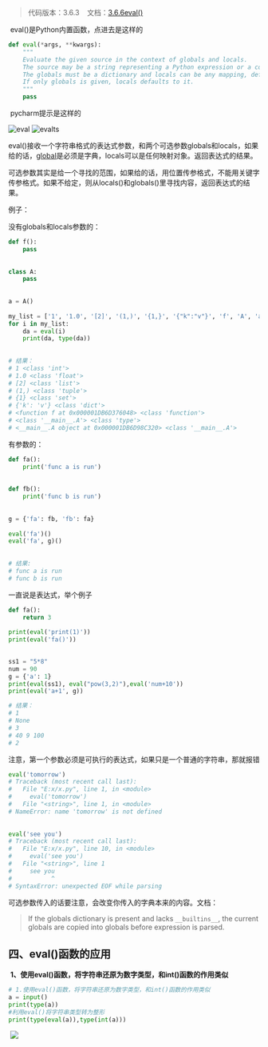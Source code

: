 > 代码版本：3.6.3    文档：[3.6.6eval()](https://docs.python.org/3.6/library/functions.html?#eval)

 eval()是Python内置函数，点进去是这样的

```python
def eval(*args, **kwargs): 
    """    
    Evaluate the given source in the context of globals and locals.    
    The source may be a string representing a Python expression or a code object as returned by compile().    
    The globals must be a dictionary and locals can be any mapping, defaulting to the current globals and locals.    
    If only globals is given, locals defaults to it.    
    """
    pass
```

 pycharm提示是这样的

![eval](https://img-blog.csdn.net/20180802181004165?watermark/2/text/aHR0cHM6Ly9ibG9nLmNzZG4ubmV0L2xub3RpbWU=/font/5a6L5L2T/fontsize/400/fill/I0JBQkFCMA==/dissolve/70) ![evalts](https://img-blog.csdn.net/20180802181033613?watermark/2/text/aHR0cHM6Ly9ibG9nLmNzZG4ubmV0L2xub3RpbWU=/font/5a6L5L2T/fontsize/400/fill/I0JBQkFCMA==/dissolve/70)

eval()接收一个字符串格式的表达式参数，和两个可选参数globals和locals，如果给的话，[global](https://so.csdn.net/so/search?q=global&spm=1001.2101.3001.7020)是必须是字典，locals可以是任何映射对象。返回表达式的结果。

可选参数其实是给一个寻找的范围，如果给的话，用位置传参格式，不能用关键字传参格式。如果不给定，则从locals()和globals()里寻找内容，返回表达式的结果。

例子：

没有globals和locals参数的：

```python
def f():
    pass
 
 
class A:
    pass
 
 
a = A()
 
my_list = ['1', '1.0', '[2]', '(1,)', '{1,}', '{"k":"v"}', 'f', 'A', 'a']
for i in my_list:
    da = eval(i)
    print(da, type(da))
 
 
# 结果：
# 1 <class 'int'>
# 1.0 <class 'float'>
# [2] <class 'list'>
# (1,) <class 'tuple'>
# {1} <class 'set'>
# {'k': 'v'} <class 'dict'>
# <function f at 0x000001DB6D376048> <class 'function'>
# <class '__main__.A'> <class 'type'>
# <__main__.A object at 0x000001DB6D98C320> <class '__main__.A'>
```

有参数的：

```python
def fa():
    print('func a is run')
 
 
def fb():
    print('func b is run')
 
 
g = {'fa': fb, 'fb': fa}
 
eval('fa')()
eval('fa', g)()
 
 
# 结果:
# func a is run
# func b is run
```

一直说是表达式，举个例子

```python
def fa():
    return 3
 
print(eval('print(1)'))
print(eval('fa()'))

 
ss1 = "5*8"
num = 90
g = {'a': 1}
print(eval(ss1), eval("pow(3,2)"),eval('num+10'))
print(eval('a+1', g))

# 结果：
# 1
# None
# 3
# 40 9 100
# 2
```

注意，第一个参数必须是可执行的表达式，如果只是一个普通的字符串，那就报错

```python
eval('tomorrow')
# Traceback (most recent call last):
#   File "E:x/x.py", line 1, in <module>
#     eval('tomorrow')
#   File "<string>", line 1, in <module>
# NameError: name 'tomorrow' is not defined
 
 
eval('see you')
# Traceback (most recent call last):
#   File "E:x/x.py", line 10, in <module>
#     eval('see you')
#   File "<string>", line 1
#     see you
#           ^
# SyntaxError: unexpected EOF while parsing
```

可选参数传入的话要注意，会改变你传入的字典本来的内容。文档：

> If the globals dictionary is present and lacks `__builtins__`, the current globals are copied into globals before expression is parsed.




## 四、eval()函数的应用

 **1、使用eval()函数，将字符串还原为数字类型，和int()函数的作用类似**

```python
# 1.使用eval()函数，将字符串还原为数字类型，和int()函数的作用类似
a = input()
print(type(a))
#利用eval()将字符串类型转为整形
print(type(eval(a)),type(int(a)))
```

 ![](https://img-blog.csdnimg.cn/136afc9e491e4f9d975e7396aa0df976.png)
